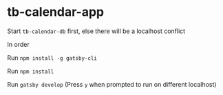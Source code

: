 # tb-calendar-app

Start `tb-calendar-db` first, else there will be a localhost conflict 

In order

Run `npm install -g gatsby-cli`

Run `npm install`

Run `gatsby develop` (Press `y` when prompted to run on different localhost)
